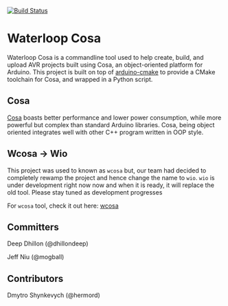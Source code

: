 [![Build Status](https://travis-ci.org/waterloop/wcosa.svg?branch=master)](https://travis-ci.org/waterloop/wcosa)

# Waterloop Cosa

Waterloop Cosa is a commandline tool used to help create, build, and upload AVR projects built using Cosa, an object-oriented platform for Arduino. This project is built on top of 
[arduino-cmake](https://github.com/arduino-cmake/arduino-cmake) to provide a CMake toolchain for Cosa,
and wrapped in a Python script.

## Cosa

[Cosa](https://github.com/mikaelpatel/Cosa) boasts better performance and lower power consumption, while more powerful but complex than standard Arduino libraries. Cosa, being object oriented integrates well with other C++ program written in OOP style.

## Wcosa -> Wio
This project was used to known as `wcosa` but, our team had decided to completely rewamp the project
and hence change the name to `wio`. `wio` is under development right now now and when it is ready, it
will replace the old tool. Please stay tuned as development progresses

For `wcosa` tool, check it out here: [wcosa](https://github.com/waterloop/wcosa)


## Committers
Deep Dhillon (@dhillondeep)

Jeff Niu (@mogball)

## Contributors
Dmytro Shynkevych (@hermord)
